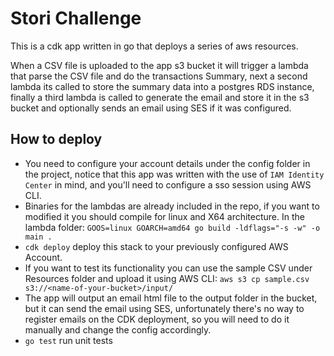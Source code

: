 # Stori Challenge

This is a cdk app written in go that deploys a series of aws resources. 

When a CSV file is uploaded to the app s3 bucket it will trigger a lambda that parse the CSV file and do the transactions Summary, next a second lambda its called to store the summary data into a postgres RDS instance, finally a third lambda is called to generate the email and store it in the s3 bucket and optionally sends an email using SES if it was configured.


## How to deploy

 * You need to configure your account details under the config folder in the project, notice that this app was written with the use of `IAM Identity Center` in mind, and you'll need to configure a sso session using AWS CLI.
 * Binaries for the lambdas are already included in the repo, if you want to modified it you should compile for linux and X64 architecture. In the lambda folder: `GOOS=linux GOARCH=amd64 go build -ldflags="-s -w" -o main .` 
 * `cdk deploy`      deploy this stack to your previously configured AWS Account.
 * If you want to test its functionality you can use the sample CSV under Resources folder and upload it using AWS CLI: `aws s3 cp sample.csv s3://<name-of-your-bucket>/input/ `
 * The app will output an email html file to the output folder in the bucket, but it can send the email using SES, unfortunately there's no way to register emails on the CDK deployment, so you will need to do it manually and change the config accordingly.
 * `go test`         run unit tests

